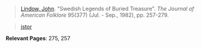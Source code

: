 > [Lindow, John](lindow.md). "Swedish Legends of Buried Treasure". *The Journal of American Folklore* 95(377) (Jul. - Sep., 1982), pp. 257-279.

> [jstor](https://www.jstor.org/stable/539910)


**Relevant Pages**: 275, 257